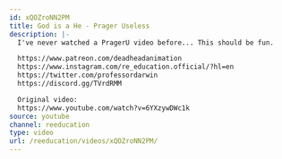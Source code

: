 ```yaml
---
id: xQOZroNN2PM
title: God is a He - Prager Useless
description: |-
  I've never watched a PragerU video before... This should be fun.

  https://www.patreon.com/deadheadanimation
  https://www.instagram.com/re_education.official/?hl=en
  https://twitter.com/professordarwin
  https://discord.gg/TVrdRMM

  Original video:
  https://www.youtube.com/watch?v=6YXzywDWc1k
source: youtube
channel: reeducation
type: video
url: /reeducation/videos/xQOZroNN2PM/
---
```

